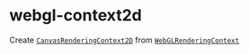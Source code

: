 # webgl-context2d
Create [`CanvasRenderingContext2D`](https://developer.mozilla.org/en-US/docs/Web/API/CanvasRenderingContext2D) from [`WebGLRenderingContext`](https://developer.mozilla.org/en-US/docs/Web/API/WebGLRenderingContext)
